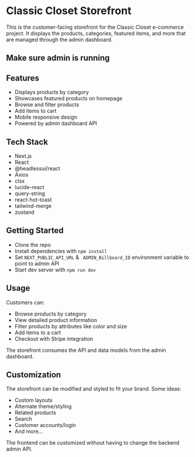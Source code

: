 
# Classic Closet Storefront

This is the customer-facing storefront for the Classic Closet e-commerce project. It displays the products, categories, featured items, and more that are managed through the admin dashboard.

## Make sure admin is running

## Features

- Displays products by category
- Showcases featured products on homepage  
- Browse and filter products
- Add items to cart
- Mobile responsive design
- Powered by admin dashboard API

## Tech Stack

- Next.js
- React
- @headlessui/react
- Axios 
- clsx
- lucide-react
- query-string
- react-hot-toast
- tailwind-merge
- zustand

## Getting Started

- Clone the repo
- Install dependencies with `npm install`
- Set `NEXT_PUBLIC_API_URL` & ` ADMIN_Billboard_ID` environment variable to point to admin API
- Start dev server with `npm run dev`

## Usage

Customers can:

- Browse products by category
- View detailed product information
- Filter products by attributes like color and size
- Add items to a cart
- Checkout with Stripe integration


The storefront consumes the API and data models from the admin dashboard.

## Customization

The storefront can be modified and styled to fit your brand. Some ideas:

- Custom layouts
- Alternate theme/styling
- Related products
- Search  
- Customer accounts/login
- And more...

The frontend can be customized without having to change the backend admin API.
